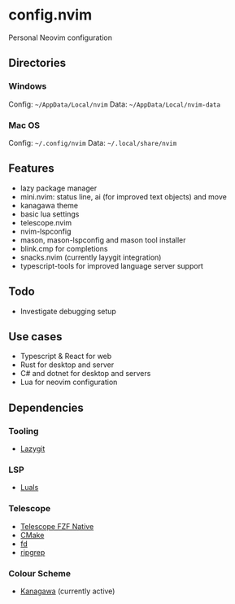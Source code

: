 # config.nvim

Personal Neovim configuration

## Directories

### Windows

Config: `~/AppData/Local/nvim`
Data: `~/AppData/Local/nvim-data`

### Mac OS

Config: `~/.config/nvim`
Data: `~/.local/share/nvim`

## Features

- lazy package manager
- mini.nvim: status line, ai (for improved text objects) and move
- kanagawa theme
- basic lua settings
- telescope.nvim
- nvim-lspconfig
- mason, mason-lspconfig and mason tool installer
- blink.cmp for completions
- snacks.nvim (currently layygit integration)
- typescript-tools for improved language server support

## Todo

- Investigate debugging setup

## Use cases

- Typescript & React for web
- Rust for desktop and server
- C# and dotnet for desktop and servers
- Lua for neovim configuration

## Dependencies

### Tooling

- [Lazygit](https://github.com/jesseduffield/lazygit)

### LSP

- [Luals](https://luals.github.io/#neovim-install)

### Telescope

- [Telescope FZF Native](https://github.com/nvim-telescope/telescope-fzf-native.nvim)
- [CMake](https://cmake.org/download/)
- [fd](https://github.com/sharkdp/fd)
- [ripgrep](https://github.com/BurntSushi/ripgrep)

### Colour Scheme

- [Kanagawa](https://github.com/rebelot/kanagawa.nvim) (currently active)
